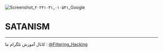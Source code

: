 ![Screenshot_۲۰۲۴۱۰۳۱_۰۱۰۵۴۱_Google](https://github.com/user-attachments/assets/95e270b5-936d-44b4-a9b6-c0cb92fe4d0f)
# SATANISM
--------------------
کانال آموزش تلگرام ما :
[@Filtering_Hacking](https://t.me/Filtering_Hacking)
